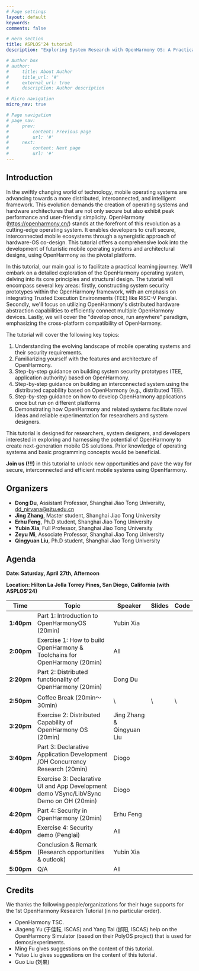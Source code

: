 ```yaml
---
# Page settings
layout: default
keywords:
comments: false

# Hero section
title: ASPLOS'24 tutorial
description: "Exploring System Research with OpenHarmony OS: A Practical Tutorial"

# Author box
# author:
#     title: About Author
#     title_url: '#'
#     external_url: true
#     description: Author description

# Micro navigation
micro_nav: true

# Page navigation
# page_nav:
#     prev:
#         content: Previous page
#         url: '#'
#     next:
#         content: Next page
#         url: '#'
---
```


## Introduction

In the swiftly changing world of technology, mobile operating systems are advancing towards a more distributed, interconnected, and intelligent framework. This evolution demands the creation of operating systems and hardware architectures that are not only secure but also exhibit peak performance and user-friendly simplicity. OpenHarmony (https://openharmony.cn/) stands at the forefront of this revolution as a cutting-edge operating system. It enables developers to craft secure, interconnected mobile ecosystems through a synergistic approach of hardware-OS co-design. This tutorial offers a comprehensive look into the development of futuristic mobile operating systems and architectural designs, using OpenHarmony as the pivotal platform.

In this tutorial, our main goal is to facilitate a practical learning journey. We'll embark on a detailed exploration of the OpenHarmony operating system, delving into its core principles and structural design. The tutorial will encompass several key areas: firstly, constructing system security prototypes within the OpenHarmony framework, with an emphasis on integrating Trusted Execution Environments (TEE) like RISC-V Penglai. Secondly, we'll focus on utilizing OpenHarmony's distributed hardware abstraction capabilities to efficiently connect multiple OpenHarmony devices. Lastly, we will cover the "develop once, run anywhere" paradigm, emphasizing the cross-platform compatibility of OpenHarmony.

The tutorial will cover the following key topics:

1. Understanding the evolving landscape of mobile operating systems and their security requirements.
2. Familiarizing yourself with the features and architecture of OpenHarmony.
3. Step-by-step guidance on building system security prototypes (TEE, application authority) based on OpenHarmony.
4. Step-by-step guidance on building an interconnected system using the distributed capability based on OpenHarmony (e.g., distributed TEE).
5. Step-by-step guidance on how to develop OpenHarmony applications once but run on different platforms
6. Demonstrating how OpenHarmony and related systems facilitate novel ideas and reliable experimentation for researchers and system designers.

This tutorial is designed for researchers, system designers, and developers interested in exploring and harnessing the potential of OpenHarmony to create next-generation mobile OS solutions. Prior knowledge of operating systems and basic programming concepts would be beneficial.

**Join us (!!!)** in this tutorial to unlock new opportunities and pave the way for secure, interconnected and efficient mobile systems using OpenHarmony.

## Organizers


* **Dong Du**, Assistant Professor, Shanghai Jiao Tong University, dd_nirvana@sjtu.edu.cn
* **Jing Zhang**, Master student, Shanghai Jiao Tong University
* **Erhu Feng**, Ph.D student, Shanghai Jiao Tong University
* **Yubin Xia**, Full Professor, Shanghai Jiao Tong University
* **Zeyu Mi**, Associate Professor, Shanghai Jiao Tong University
* **Qingyuan Liu**, Ph.D student, Shanghai Jiao Tong University



## Agenda

**Date: Saturday, April 27th, Afternoon**

**Location: Hilton La Jolla Torrey Pines, San Diego, California (with ASPLOS'24)**


| Time   | Topic                                                        | Speaker              | Slides | Code |
|--------|--------------------------------------------------------------|----------------------|-------------|--------|
| **1:40pm** | Part 1: Introduction to OpenHarmonyOS (20min)               | Yubin Xia            |             |        |
| **2:00pm** | Exercise 1: How to build OpenHarmony & Toolchains for OpenHarmony (20min) | All |             |        |
| **2:20pm** | Part 2: Distributed functionality of OpenHarmony (20min)    | Dong Du              |             |        |
| **2:50pm** | Coffee Break (20min～30min)                                  | \ | \ | \ |
| **3:20pm** | Exercise 2: Distributed Capability of OpenHarmony OS (20min) | Jing Zhang & Qingyuan Liu |       |        |
| **3:40pm** | Part 3: Declarative Application Development /OH Concurrency Research (20min) | Diogo |             |        |
| **4:00pm** | Exercise 3: Declarative UI and App Development demo VSync/LibVSync Demo on OH (20min) | Diogo | |        |
| **4:20pm** | Part 4: Security in OpenHarmony (20min)                     | Erhu Feng            |             |        |
| **4:40pm** | Exercise 4: Security demo (Penglai)                          | All                  |             |        |
| **4:55pm** | Conclusion & Remark (Research opportunities & outlook)      | Yubin Xia            |             |        |
| **5:00pm** | Q/A                                                          | All                  |             |        |

## Credits

We thanks the following people/organizations for their huge supports for the 1st OpenHarmony Research Tutorial (in no particular order).

* OpenHarmony TSC.
* Jiageng Yu (于佳耘, ISCAS) and Yang Tai (邰阳, ISCAS) help on the OpenHarmony Simulator (based on their PolyOS project) that is used for demos/experiments.
* Ming Fu gives suggestions on the content of this tutorial.
* Yutao Liu gives suggestions on the content of this tutorial.
* Guo Liu (刘果)
